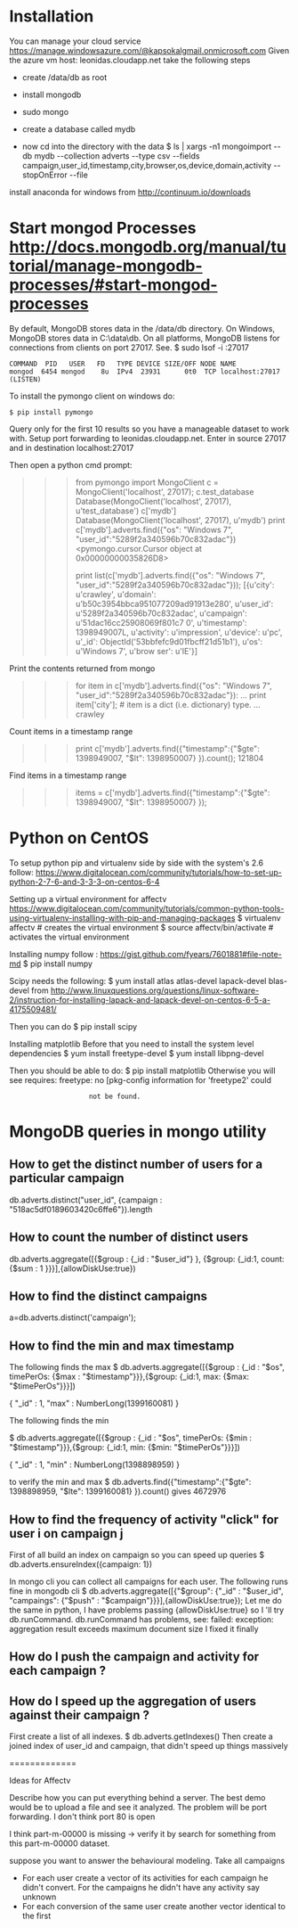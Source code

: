 # Installation

You can manage your cloud service https://manage.windowsazure.com/@kapsokalgmail.onmicrosoft.com
Given the azure vm host: leonidas.cloudapp.net
take the following steps

- create /data/db as root
- install mongodb
- sudo mongo
- create a database called mydb

- now cd into the directory with the data
$ ls | xargs -n1 mongoimport --db mydb --collection adverts --type csv --fields campaign,user_id,timestamp,city,browser,os,device,domain,activity  --stopOnError --file

install anaconda for windows from
http://continuum.io/downloads


# Start mongod Processes http://docs.mongodb.org/manual/tutorial/manage-mongodb-processes/#start-mongod-processes

By default, MongoDB stores data in the /data/db directory. On Windows, MongoDB stores data in C:\data\db. On all platforms, MongoDB listens for connections from clients on port 27017.
See.
$ sudo lsof -i :27017

	COMMAND  PID   USER   FD   TYPE DEVICE SIZE/OFF NODE NAME
	mongod  6454 mongod    8u  IPv4  23931      0t0  TCP localhost:27017 (LISTEN)

To install the pymongo client on windows do:

	$ pip install pymongo

Query only for the first 10 results so you have a manageable dataset to work with.
Setup port forwarding to leonidas.cloudapp.net. Enter in source 27017 and in destination localhost:27017

Then open a python cmd prompt:

>>> from pymongo import MongoClient
>>> c = MongoClient('localhost', 27017);
>>> c.test_database
Database(MongoClient('localhost', 27017), u'test_database')
>>> c['mydb']
Database(MongoClient('localhost', 27017), u'mydb')
>>> print c['mydb'].adverts.find({"os": "Windows 7", "user_id":"5289f2a340596b70c832adac"})
<pymongo.cursor.Cursor object at 0x00000000035826D8>
>>>
>>> print list(c['mydb'].adverts.find({"os": "Windows 7", "user_id":"5289f2a340596b70c832adac"}));
[{u'city': u'crawley', u'domain': u'b50c3954bbca951077209ad91913e280', u'user_id': u'5289f2a340596b70c832adac', u'campaign': u'51dac16cc25908069f801c7
0', u'timestamp': 1398949007L, u'activity': u'impression', u'device': u'pc', u'_id': ObjectId('53bbfefc9d01fbcff21d51b1'), u'os': u'Windows 7', u'brow
ser': u'IE'}]
>>>

Print the contents returned from mongo
>>> for item in c['mydb'].adverts.find({"os": "Windows 7", "user_id":"5289f2a340596b70c832adac"}):
...      print item['city']; # item is a dict (i.e. dictionary) type. 
...
crawley

Count items in a timestamp range 
>>> print c['mydb'].adverts.find({"timestamp":{"$gte": 1398949007, "$lt": 1398950007} }).count();
121804

Find items in a timestamp range
>>> items = c['mydb'].adverts.find({"timestamp":{"$gte": 1398949007, "$lt": 1398950007} });


# Python on CentOS
To setup python pip and virtualenv side by side with the system's 2.6 follow:
https://www.digitalocean.com/community/tutorials/how-to-set-up-python-2-7-6-and-3-3-3-on-centos-6-4

Setting up a virtual environment for affectv
https://www.digitalocean.com/community/tutorials/common-python-tools-using-virtualenv-installing-with-pip-and-managing-packages
$ virtualenv affectv # creates the virtual environment
$ source affectv/bin/activate # activates the virtual environment

Installing numpy
follow : https://gist.github.com/fyears/7601881#file-note-md
$ pip install numpy

Scipy needs the following:
$ yum install atlas atlas-devel lapack-devel blas-devel
from http://www.linuxquestions.org/questions/linux-software-2/instruction-for-installing-lapack-and-lapack-devel-on-centos-6-5-a-4175509481/

Then you can do 
$ pip install scipy


Installing matplotlib
Before that you need to install the system level dependencies 
$ yum install freetype-devel
$ yum install libpng-devel

Then you should be able to do:
$ pip install matplotlib
Otherwise you will see 
requires:
 freetype: no  [pkg-config information for 'freetype2' could

                        not be found.

# MongoDB queries in mongo utility

## How to get the distinct number of users for a particular campaign
db.adverts.distinct("user_id", {campaign : "518ac5df0189603420c6ffe6"}).length

## How to count the number of distinct users 
 db.adverts.aggregate([{$group : {_id : "$user_id"} }, {$group: {_id:1, count: {$sum : 1 }}}],{allowDiskUse:true})

## How to find the distinct campaigns
a=db.adverts.distinct('campaign');

## How to find the min and max timestamp

The following finds the max
$ db.adverts.aggregate([{$group : {_id : "$os", timePerOs: {$max : "$timestamp"}}},{$group: {_id:1, max: {$max: "$timePerOs"}}}])

{ "_id" : 1, "max" : NumberLong(1399160081) }

The following finds the min

$ db.adverts.aggregate([{$group : {_id : "$os", timePerOs: {$min : "$timestamp"}}},{$group: {_id:1, min: {$min: "$timePerOs"}}}])

{ "_id" : 1, "min" : NumberLong(1398898959) }

to verify the min and max 
$ db.adverts.find({"timestamp":{"$gte": 1398898959, "$lte": 1399160081} }).count()
gives 4672976

## How to find the frequency of activity "click" for user i on campaign j

First of all build an index on campaign so you can speed up queries
$ db.adverts.ensureIndex({campaign: 1})

In mongo cli you can collect all campaigns for each user. The following runs fine in mongodb cli
$ db.adverts.aggregate([{"$group": {"_id" : "$user_id", "campaings": {"$push" : "$campaign"}}}],{allowDiskUse:true});
Let me do the same in python, I have problems passing {allowDiskUse:true} so I 'll try
db.runCommand.
db.runCommand has problems, see:
failed: exception: aggregation result exceeds maximum document size
I fixed it finally

## How do I push the campaign and activity for each campaign ?

## How do I speed up the aggregation of users against their campaign ?
First create a list of all indexes.
$ db.adverts.getIndexes()
Then create a joined index of user_id and campaign, that didn't speed up things massively


=============

Ideas for Affectv

Describe how you can put everything behind a server. The best demo would be to upload a file and see it analyzed. 
The problem will be port forwarding. I don't think port 80 is open

I think part-m-00000 is missing -> verify it by search for something from this part-m-00000 dataset.


suppose you want to answer the behavioural modeling.
Take all campaigns 
- For each user create a vector of its activities for each campaign he didn't convert. For the campaigns he didn't have any activity say unknown
- For each conversion of the same user create another vector identical to the first



